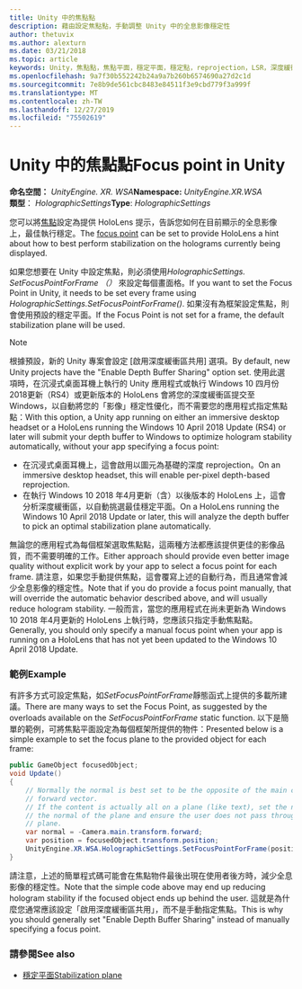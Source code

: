 ```yaml
---
title: Unity 中的焦點點
description: 藉由設定焦點點，手動調整 Unity 中的全息影像穩定性
author: thetuvix
ms.author: alexturn
ms.date: 03/21/2018
ms.topic: article
keywords: Unity，焦點點，焦點平面，穩定平面，穩定點，reprojection，LSR，深度緩衝區
ms.openlocfilehash: 9a7f30b552242b24a9a7b260b6574690a27d2c1d
ms.sourcegitcommit: 7e8b9de561cbc8483e84511f3e9cbd779f3a999f
ms.translationtype: MT
ms.contentlocale: zh-TW
ms.lasthandoff: 12/27/2019
ms.locfileid: "75502619"
---
```

# <a name="focus-point-in-unity"></a><span data-ttu-id="0d221-104">Unity 中的焦點點</span><span class="sxs-lookup"><span data-stu-id="0d221-104">Focus point in Unity</span></span>

<span data-ttu-id="0d221-105">**命名空間：** *UnityEngine. XR. WSA*</span><span class="sxs-lookup"><span data-stu-id="0d221-105">**Namespace:** *UnityEngine.XR.WSA*</span></span><br>
<span data-ttu-id="0d221-106">**類型**： *HolographicSettings*</span><span class="sxs-lookup"><span data-stu-id="0d221-106">**Type**: *HolographicSettings*</span></span>

<span data-ttu-id="0d221-107">您可以將[焦點](hologram-stability.md#reprojection)設定為提供 HoloLens 提示，告訴您如何在目前顯示的全息影像上，最佳執行穩定。</span><span class="sxs-lookup"><span data-stu-id="0d221-107">The [focus point](hologram-stability.md#reprojection) can be set to provide HoloLens a hint about how to best perform stabilization on the holograms currently being displayed.</span></span>

<span data-ttu-id="0d221-108">如果您想要在 Unity 中設定焦點，則必須使用*HolographicSettings. SetFocusPointForFrame （）* 來設定每個畫面格。</span><span class="sxs-lookup"><span data-stu-id="0d221-108">If you want to set the Focus Point in Unity, it needs to be set every frame using *HolographicSettings.SetFocusPointForFrame()*.</span></span> <span data-ttu-id="0d221-109">如果沒有為框架設定焦點，則會使用預設的穩定平面。</span><span class="sxs-lookup"><span data-stu-id="0d221-109">If the Focus Point is not set for a frame, the default stabilization plane will be used.</span></span>

> [!NOTE]
> <span data-ttu-id="0d221-110">根據預設，新的 Unity 專案會設定 [啟用深度緩衝區共用] 選項。</span><span class="sxs-lookup"><span data-stu-id="0d221-110">By default, new Unity projects have the "Enable Depth Buffer Sharing" option set.</span></span>  <span data-ttu-id="0d221-111">使用此選項時，在沉浸式桌面耳機上執行的 Unity 應用程式或執行 Windows 10 四月份2018更新（RS4）或更新版本的 HoloLens 會將您的深度緩衝區提交至 Windows，以自動將您的「影像」穩定性優化，而不需要您的應用程式指定焦點點：</span><span class="sxs-lookup"><span data-stu-id="0d221-111">With this option, a Unity app running on either an immersive desktop headset or a HoloLens running the Windows 10 April 2018 Update (RS4) or later will submit your depth buffer to Windows to optimize hologram stability automatically, without your app specifying a focus point:</span></span>
> * <span data-ttu-id="0d221-112">在沉浸式桌面耳機上，這會啟用以圖元為基礎的深度 reprojection。</span><span class="sxs-lookup"><span data-stu-id="0d221-112">On an immersive desktop headset, this will enable per-pixel depth-based reprojection.</span></span>
> * <span data-ttu-id="0d221-113">在執行 Windows 10 2018 年4月更新（含）以後版本的 HoloLens 上，這會分析深度緩衝區，以自動挑選最佳穩定平面。</span><span class="sxs-lookup"><span data-stu-id="0d221-113">On a HoloLens running the Windows 10 April 2018 Update or later, this will analyze the depth buffer to pick an optimal stabilization plane automatically.</span></span>
>
> <span data-ttu-id="0d221-114">無論您的應用程式為每個框架選取焦點點，這兩種方法都應該提供更佳的影像品質，而不需要明確的工作。</span><span class="sxs-lookup"><span data-stu-id="0d221-114">Either approach should provide even better image quality without explicit work by your app to select a focus point for each frame.</span></span>  <span data-ttu-id="0d221-115">請注意，如果您手動提供焦點，這會覆寫上述的自動行為，而且通常會減少全息影像的穩定性。</span><span class="sxs-lookup"><span data-stu-id="0d221-115">Note that if you do provide a focus point manually, that will override the automatic behavior described above, and will usually reduce hologram stability.</span></span>  <span data-ttu-id="0d221-116">一般而言，當您的應用程式在尚未更新為 Windows 10 2018 年4月更新的 HoloLens 上執行時，您應該只指定手動焦點點。</span><span class="sxs-lookup"><span data-stu-id="0d221-116">Generally, you should only specify a manual focus point when your app is running on a HoloLens that has not yet been updated to the Windows 10 April 2018 Update.</span></span>

### <a name="example"></a><span data-ttu-id="0d221-117">範例</span><span class="sxs-lookup"><span data-stu-id="0d221-117">Example</span></span>

<span data-ttu-id="0d221-118">有許多方式可設定焦點，如*SetFocusPointForFrame*靜態函式上提供的多載所建議。</span><span class="sxs-lookup"><span data-stu-id="0d221-118">There are many ways to set the Focus Point, as suggested by the overloads available on the *SetFocusPointForFrame* static function.</span></span> <span data-ttu-id="0d221-119">以下是簡單的範例，可將焦點平面設定為每個框架所提供的物件：</span><span class="sxs-lookup"><span data-stu-id="0d221-119">Presented below is a simple example to set the focus plane to the provided object for each frame:</span></span>

```cs
public GameObject focusedObject;
void Update()
{
    // Normally the normal is best set to be the opposite of the main camera's 
    // forward vector.
    // If the content is actually all on a plane (like text), set the normal to 
    // the normal of the plane and ensure the user does not pass through the 
    // plane.
    var normal = -Camera.main.transform.forward;     
    var position = focusedObject.transform.position;
    UnityEngine.XR.WSA.HolographicSettings.SetFocusPointForFrame(position, normal);
}
```

<span data-ttu-id="0d221-120">請注意，上述的簡單程式碼可能會在焦點物件最後出現在使用者後方時，減少全息影像的穩定性。</span><span class="sxs-lookup"><span data-stu-id="0d221-120">Note that the simple code above may end up reducing hologram stability if the focused object ends up behind the user.</span></span>  <span data-ttu-id="0d221-121">這就是為什麼您通常應該設定「啟用深度緩衝區共用」，而不是手動指定焦點。</span><span class="sxs-lookup"><span data-stu-id="0d221-121">This is why you should generally set "Enable Depth Buffer Sharing" instead of manually specifying a focus point.</span></span>

### <a name="see-also"></a><span data-ttu-id="0d221-122">請參閱</span><span class="sxs-lookup"><span data-stu-id="0d221-122">See also</span></span>
* [<span data-ttu-id="0d221-123">穩定平面</span><span class="sxs-lookup"><span data-stu-id="0d221-123">Stabilization plane</span></span>](hologram-stability.md#reprojection)

